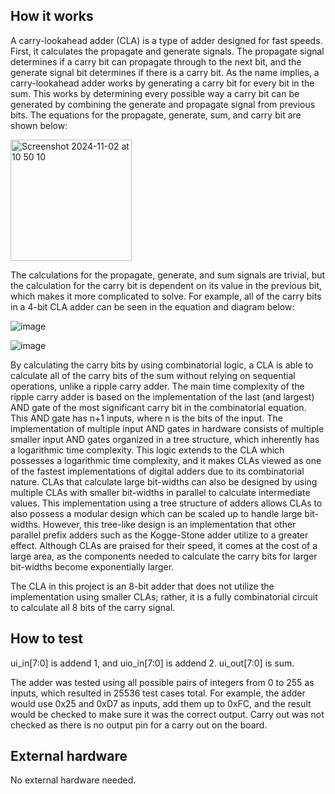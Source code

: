 <!---

This file is used to generate your project datasheet. Please fill in the information below and delete any unused
sections.

You can also include images in this folder and reference them in the markdown. Each image must be less than
512 kb in size, and the combined size of all images must be less than 1 MB.
-->

## How it works

A carry-lookahead adder (CLA) is a type of adder designed for fast speeds. First, it calculates the propagate and generate signals. The propagate signal determines if a carry bit can propagate through to the next bit, and the generate signal bit determines if there is a carry bit. As the name implies, a carry-lookahead adder works by generating a carry bit for every bit in the sum. This works by determining every possible way a carry bit can be generated by combining the generate and propagate signal from previous bits. The equations for the propagate, generate, sum, and carry bit are shown below:

<img width="194" alt="Screenshot 2024-11-02 at 10 50 10" src="https://github.com/user-attachments/assets/4c676dc9-dfa3-4d00-a47c-7d980b83dca0">


The calculations for the propagate, generate, and sum signals are trivial, but the calculation for the carry bit is dependent on its value in the previous bit, which makes it more complicated to solve. For example, all of the carry bits in a 4-bit CLA adder can be seen in the equation and diagram below:

![image](https://github.com/user-attachments/assets/4da94fc2-f0ff-4652-86f2-8dcdcfdabf8d)

![image](https://github.com/user-attachments/assets/fc4752cd-b898-4df2-bf8b-331ee433b8ee)

By calculating the carry bits by using combinatorial logic, a CLA is able to calculate all of the carry bits of the sum without relying on sequential operations, unlike a ripple carry adder. The main time complexity of the ripple carry adder is based on the implementation of the last (and largest) AND gate of the most significant carry bit in the combinatorial equation. This AND gate has n+1 inputs, where n is the bits of the input. The implementation of multiple input AND gates in hardware consists of multiple smaller input AND gates organized in a tree structure, which inherently has a logarithmic time complexity. This logic extends to the CLA which possesses a logarithmic time complexity, and it makes CLAs viewed as one of the fastest implementations of digital adders due to its combinatorial nature. CLAs that calculate large bit-widths can also be designed by using multiple CLAs with smaller bit-widths in parallel to calculate intermediate values. This implementation using a tree structure of adders allows CLAs to also possess a modular design which can be scaled up to handle large bit-widths. However, this tree-like design is an implementation that other parallel prefix adders such as the Kogge-Stone adder utilize to a greater effect. Although CLAs are praised for their speed, it comes at the cost of a large area, as the components needed to calculate the carry bits for larger bit-widths become exponentially larger.

The CLA in this project is an 8-bit adder that does not utilize the implementation using smaller CLAs; rather, it is a fully combinatorial circuit to calculate all 8 bits of the carry signal.

## How to test

ui_in[7:0] is addend 1, and uio_in[7:0] is addend 2. ui_out[7:0] is sum.

The adder was tested using all possible pairs of integers from 0 to 255 as inputs, which resulted in 25536 test cases total. For example, the adder would use 0x25 and 0xD7 as inputs, add them up to 0xFC, and the result would be checked to make sure it was the correct output. Carry out was not checked as there is no output pin for a carry out on the board.

## External hardware

No external hardware needed.
